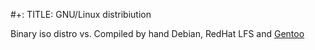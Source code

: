 #+: TITLE: GNU/Linux distribiution

Binary iso distro vs. Compiled by hand 
Debian, RedHat        LFS and [Gentoo](https://blog.nawaz.org/posts/2023/May/20-years-of-gentoo/)

